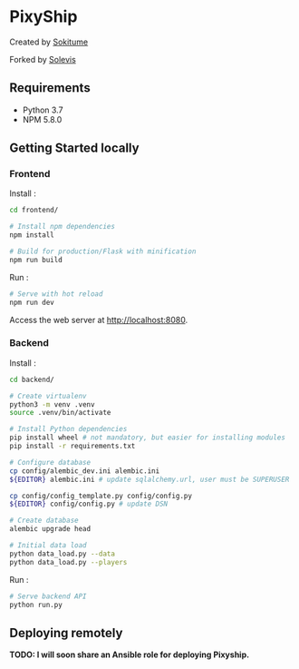 # PixyShip

Created by [Sokitume](https://github.com/JThinkable/pixyship)

Forked by [Solevis](https://github.com/solevis/pixyship)

## Requirements

* Python 3.7
* NPM 5.8.0

## Getting Started locally

### Frontend

Install :

```bash
cd frontend/

# Install npm dependencies
npm install

# Build for production/Flask with minification
npm run build
```

Run :

```bash
# Serve with hot reload
npm run dev
```

Access the web server at [http://localhost:8080](http://localhost:8080).

### Backend

Install :

```bash
cd backend/

# Create virtualenv
python3 -m venv .venv
source .venv/bin/activate

# Install Python dependencies
pip install wheel # not mandatory, but easier for installing modules
pip install -r requirements.txt

# Configure database
cp config/alembic_dev.ini alembic.ini
${EDITOR} alembic.ini # update sqlalchemy.url, user must be SUPERUSER

cp config/config_template.py config/config.py
${EDITOR} config/config.py # update DSN

# Create database
alembic upgrade head

# Initial data load
python data_load.py --data
python data_load.py --players
```

Run :

```bash
# Serve backend API
python run.py
```

## Deploying remotely

**TODO: I will soon share an Ansible role for deploying Pixyship.**


